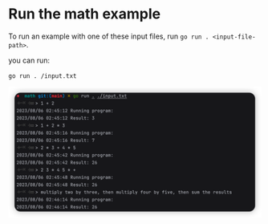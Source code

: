 # Run the math example

To run an example with one of these input files, run `go run . <input-file-path>`.

you can run:
```
go run . /input.txt
```

![run.png](./run.png)
